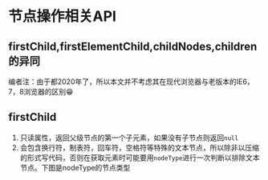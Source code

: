 # 节点操作相关API

## firstChild,firstElementChild,childNodes,children的异同
编者注：由于都2020年了，所以本文并不考虑其在现代浏览器与老版本的IE6，7，8浏览器的区别😁
## firstChild
1. 只读属性，返回父级节点的第一个子元素，如果没有子节点则返回`null`
2. 会包含换行符，制表符，回车符，空格符等特殊的文本节点，所以除非以压缩的形式写代码，否则在获取元素时可能要用`nodeType`进行一次判断以排除文本节点。下图是nodeType的节点类型

